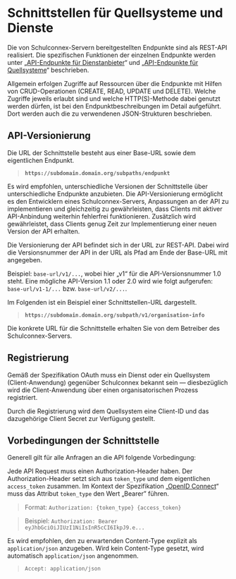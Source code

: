 # Schnittstellen für Quellsysteme und Dienste

Die von Schulconnex-Servern bereitgestellten Endpunkte sind als REST-API realisiert. Die spezifischen
Funktionen der einzelnen Endpunkte werden unter „[API-Endpunkte für Dienstanbieter](./api-dienste)“ und
„[API-Endpunkte für Quellsysteme](./api-qs)“ beschrieben.

Allgemein erfolgen Zugriffe auf Ressourcen über die Endpunkte mit Hilfen von CRUD-Operationen
(CREATE, READ, UPDATE und DELETE). Welche Zugriffe jeweils erlaubt sind und welche
HTTP(S)-Methode dabei genutzt werden dürfen, ist bei den Endpunktbeschreibungen im Detail
aufgeführt. Dort werden auch die zu verwendenen JSON-Strukturen beschrieben.

## API-Versionierung

Die URL der Schnittstelle besteht aus einer Base-URL sowie dem eigentlichen Endpunkt.

> **`https://subdomain.domain.org/subpaths/endpunkt`**

Es wird empfohlen, unterschiedliche Versionen der Schnittstelle über unterschiedliche Endpunkte
anzubieten. Die API-Versionierung ermöglicht es den Entwicklern eines Schulconnex-Servers,
Anpassungen an der API zu implementieren und gleichzeitig zu gewährleisten, dass Clients mit
aktiver API-Anbindung weiterhin fehlerfrei funktionieren. Zusätzlich wird gewährleistet, dass
Clients genug Zeit zur Implementierung einer neuen Version der API erhalten.

Die Versionierung der API befindet sich in der URL zur REST-API. Dabei wird die Versionsnummer
der API in der URL als Pfad am Ende der Base-URL mit angegeben.

Beispiel: `base-url/v1/...`, wobei hier „v1“ für die API-Versionsnummer 1.0 steht. Eine
mögliche API-Version 1.1 oder 2.0 wird wie folgt aufgerufen: `base-url/v1-1/...` bzw. `base-url/v2/...`.

Im Folgenden ist ein Beispiel einer Schnittstellen-URL dargestellt.

> **`https://subdomain.domain.org/subpath/v1/organisation-info`**

Die konkrete URL für die Schnittstelle erhalten Sie von dem Betreiber des Schulconnex-Servers.

## Registrierung

Gemäß der Spezifikation OAuth muss ein Dienst oder ein Quellsystem (Client-Anwendung) gegenüber
Schulconnex bekannt sein — diesbezüglich wird die Client-Anwendung über einen organisatorischen
Prozess registriert.

Durch die Registrierung wird dem Quellsystem eine Client-ID und das dazugehörige Client Secret
zur Verfügung gestellt.

## Vorbedingungen der Schnittstelle

Generell gilt für alle Anfragen an die API folgende Vorbedingung:

Jede API Request muss einen Authorization-Header haben. Der Authorization-Header setzt sich aus
`token_type` und dem eigentlichen `access_token` zusammen. Im Kontext der Spezifikation „[OpenID Connect][1]“
muss das Attribut `token_type` den Wert „Bearer” führen.

> Format: `Authorization: {token_type} {access_token}`

> Beispiel: `Authorization: Bearer eyJhbGciOiJIUzI1NiIsInR5cCI6IkpJ9.e...`

Es wird empfohlen, den zu erwartenden Content-Type explizit als `application/json` anzugeben.
Wird kein Content-Type gesetzt, wird automatisch `application/json` angenommen.

> `Accept: application/json`

[1]: https://openid.net/specs/openid-connect-core-1_0.html
